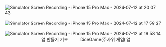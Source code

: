 ![Simulator Screen Recording - iPhone 15 Pro Max - 2024-07-12 at 20 07 43](https://github.com/user-attachments/assets/c8c6815a-b3e9-4a22-b77b-b9eef06dd61b)  &nbsp; &nbsp; &nbsp; &nbsp;
![Simulator Screen Recording - iPhone 15 Pro Max - 2024-07-12 at 17 58 27](https://github.com/user-attachments/assets/19f6dd1b-2ec8-42e7-99ea-d75072aba3fe)  &nbsp; &nbsp; &nbsp; &nbsp;
![Simulator Screen Recording - iPhone 15 Pro Max - 2024-07-12 at 19 58 14](https://github.com/user-attachments/assets/b687a148-7f5f-4685-acb2-a972ae672429)  
&nbsp;&nbsp;&nbsp;&nbsp;&nbsp;&nbsp;&nbsp;&nbsp;&nbsp;&nbsp;&nbsp;&nbsp;&nbsp;&nbsp;&nbsp;&nbsp;&nbsp;&nbsp;&nbsp;&nbsp;&nbsp;&nbsp;&nbsp;&nbsp;&nbsp;&nbsp;&nbsp;&nbsp;&nbsp; 앱 만들기 기초
&nbsp;&nbsp;&nbsp;&nbsp;&nbsp;&nbsp;&nbsp;&nbsp; DiceGame(주사위 게임) 앱 







